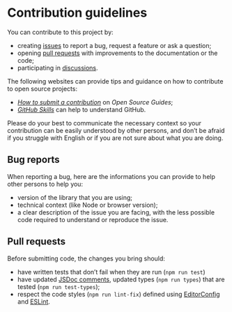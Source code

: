 # Contribution guidelines

You can contribute to this project by:
- creating [issues](https://github.com/meduzen/datetime-attribute/issues/) to report a bug, request a feature or ask a question;
- opening [pull requests](https://github.com/meduzen/datetime-attribute/issues/pulls) with improvements to the documentation or the code;
- participating in [discussions](https://github.com/meduzen/datetime-attribute/discussions).

The following websites can provide tips and guidance on how to contribute to open source projects:
- [_How to submit a contribution_](https://opensource.guide/how-to-contribute/#how-to-submit-a-contribution) on _Open Source Guides_;
- [_GitHub Skills_](https://skills.github.com/) can help to understand GitHub.

Please do your best to communicate the necessary context so your contribution can be easily understood by other persons, and don’t be afraid if you struggle with English or if you are not sure about what you are doing.

## Bug reports

When reporting a bug, here are the informations you can provide to help other persons to help you:
- version of the library that you are using;
- technical context (like Node or browser version);
- a clear description of the issue you are facing, with the less possible code required to understand or reproduce the issue.

## Pull requests

Before submitting code, the changes you bring should:
- have written tests that don’t fail when they are run (`npm run test`)
- have updated [JSDoc comments](https://jsdoc.app/), updated types (`npm run types`) that are tested (`npm run test-types`);
- respect the code styles (`npm run lint-fix`) defined using [EditorConfig](https://editorconfig.org/) and [ESLint](https://eslint.org).
